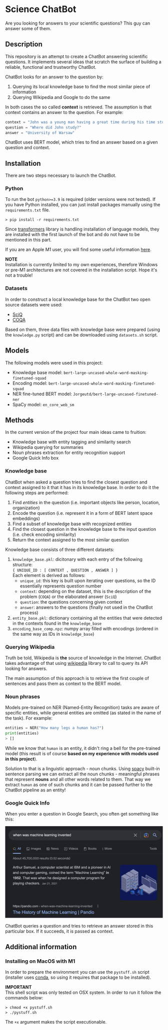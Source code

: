 # Science ChatBot

Are you looking for answers to your scientific questions? This guy can answer some of them.

## Description

This repository is an attempt to create a ChatBot answering scientific questions. It implements several ideas that scratch the surface of building a reliable, functional and trustworthy ChatBot.

ChatBot looks for an answer to the question by:
1. Querying its local knowledge base to find the most similar piece of information
2. Querying Wikipedia and Google to do the same

In both cases the so called **context** is retrieved. The assumption is that context contains an answer to the question. For example:

```python
context = "John was a young man having a great time during his time studying at University of Warsaw."
question = "Where did John study?"
answer = "University of Warsaw"
```

ChatBot uses BERT model, which tries to find an answer based on a given question and context.

## Installation

There are two steps necessary to launch the ChatBot.

### Python

To run the bot `python>=3.9` is required (older versions were not tested). If you have Python installed, you can just install packages manually using the `requirements.txt` file.

```shell
> pip install -r requirements.txt
```

Since [transformers](https://github.com/huggingface/transformers) library is handling installation of language models, they are installed with the first launch of the bot and do not have to be mentioned in this part.

If you are an Apple M1 user, you will find some useful information [here](#Installing-on-MacOS-with-M1).

**NOTE**<br>
Installation is currently limited to my own experiences, therefore Windows or pre-M1 architectures are not covered in the installation script. Hope it's not a trouble!

### Datasets

In order to construct a local knowledge base for the ChatBot two open source datasets were used:
* [SciQ](https://allenai.org/data/sciq)
* [COQA](https://paperswithcode.com/dataset/coqa)

Based on them, three data files with knowledge base were prepared (using the `knowledge.py` script) and can be downloaded using `datasets.sh` script.

## Models

The following models were used in this project:
* Knowledge base model: `bert-large-uncased-whole-word-masking-finetuned-squad`
* Encoding model: `bert-large-uncased-whole-word-masking-finetuned-squad`
* NER fine-tuned BERT model: `Jorgeutd/bert-large-uncased-finetuned-ner`
* SpaCy model: `en_core_web_sm`

## Methods

In the current version of the project four main ideas came to fruition:
* Knowledge base with entity tagging and similarity search
* Wikipedia querying for summaries
* Noun phrases extraction for entity recognition support
* Google Quick Info box

### Knowledge base

ChatBot when asked a question tries to find the closest question and context assigned to it that it has in its knowledge base. In order to do it the following steps are performed:
1. Find *entities* in the question (i.e. important objects like person, location, organization)
2. Encode the question (i.e. represent it in a form of BERT latent space embeddings)
3. Find a subset of knowledge base with recognized entities
4. Find the closest question in the knowledge base to the input question (i.e. check encoding similarity)
5. Return the context assigned to the most similar question

Knowledge base consists of three different datasets:
1. `knowledge_base.pkl`: dicitonary with each entry of the following structure:<br>
    `{ UNIQUE_ID : [ CONTEXT , QUESTION , ANSWER ] }`<br>
    Each element is derived as follows:
    * `unique_id`: this key is built upon iterating over questions, so the ID essentially represents question number
    * `context`: depending on the dataset, this is the description of the problem (`COQA`) or the elaborated answer (`SciQ`)
    * `question`: the questions concerning given context
    * `answer`: answers to the questions (finally not used in the ChatBot process)
2. `entity_base.pkl`: dictionary containing all the entities that were detected in the contexts found in the `knowledge_base`
3. `encoding_base_comp.npz`: numpy array filled with encodings (ordered in the same way as IDs in `knowledge_base`)

### Querying Wikipedia

Truth be told, Wikipedia is **the** source of knowledge in the Internet. ChatBot takes advantage of that using [wikipedia](https://github.com/goldsmith/Wikipedia) library to call to query its API looking for answers.

The main assumption of this approach is to retrieve the first couple of sentences and pass them as context to the BERT model.

### Noun phrases

Models pre-trained on NER (Named-Entity Recognition) tasks are aware of specific entities, while general entities are omitted (as stated in the name of the task). For example:

```python
entities = NER("How many legs a human has?")
print(entities)
> []
```

While we know that `human` is an entity, it didn't ring a bell for the pre-trained model (this result is of course **based on my experience with models used in this project**).

Solution to that is a linguistic approach - noun chunks. Using [spacy](https://github.com/explosion/spaCy) built-in sentence parsing we can extract all the noun chunks - meaningful phrases that represent **nouns** and all other words related to them. That way we extract `human` as one of such chunks and it can be passed further to the ChatBot pipeline as an entity!

### Google Quick Info

When you enter a question in Google Search, you often get something like this:

![Google Quick Info example](./images/google-quick-info.png)

ChatBot queries a question and tries to retrieve an answer stored in this particular box. If it succeeds, it is passed as context.

## Additional information

### Installing on MacOS with M1

In order to prepare the environment you can use the `pystuff.sh` script (installer uses [conda](https://github.com/conda/conda), so using it requires that package to be installed).

**IMPORTANT**<br>
This shell script was only tested on OSX system. In order to run it follow the commands below:

```shell
> chmod +x pystuff.sh
> ./pystuff.sh
```

The `+x` argument makes the script executionable.